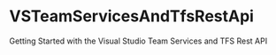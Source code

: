 # VSTeamServicesAndTfsRestApi
Getting Started with the Visual Studio Team Services and TFS Rest API
